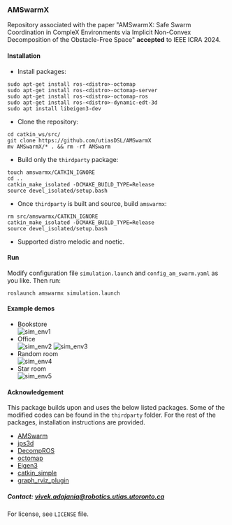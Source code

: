 ### AMSwarmX 
Repository associated with the paper "AMSwarmX: Safe Swarm Coordination in CompleX Environments via
Implicit Non-Convex Decomposition of the Obstacle-Free Space" **accepted** to IEEE ICRA 2024.

#### Installation

* Install packages:
```
sudo apt-get install ros-<distro>-octomap
sudo apt-get install ros-<distro>-octomap-server
sudo apt-get install ros-<distro>-octomap-ros
sudo apt-get install ros-<distro>-dynamic-edt-3d
sudo apt install libeigen3-dev
```
* Clone the repository:
```
cd catkin_ws/src/
git clone https://github.com/utiasDSL/AMSwarmX
mv AMSwarmX/* . && rm -rf AMSwarm
```
* Build only the `thirdparty` package:
```
touch amswarmx/CATKIN_IGNORE
cd ..
catkin_make_isolated -DCMAKE_BUILD_TYPE=Release
source devel_isolated/setup.bash
```
* Once `thirdparty` is built and source, build `amswarmx`:
```
rm src/amswarmx/CATKIN_IGNORE
catkin_make_isolated -DCMAKE_BUILD_TYPE=Release
source devel_isolated/setup.bash
```

* Supported distro melodic and noetic.

#### Run
Modify configuration file ```simulation.launch``` and ```config_am_swarm.yaml``` as you like. Then run:
```
roslaunch amswarmx simulation.launch
```
#### Example demos
* Bookstore  
![sim_env1](amswarmx/media/bookstore.gif)   
* Office  
![sim_env2](amswarmx/media/office.gif) ![sim_env3](amswarmx/media/office_follower.gif)   
* Random room  
![sim_env4](amswarmx/media/random_room.gif)    
* Star room  
![sim_env5](amswarmx/media/star_room.gif)  

#### Acknowledgement
This package builds upon and uses the below listed packages. Some of the  modified codes can be found in the ```thirdparty``` folder. For the rest of the packages, installation instructions are provided.


* [AMSwarm](https://github.com/utiasDSL/AMSwarm)
* [jps3d](https://github.com/KumarRobotics/jps3d/tree/master)
* [DecompROS](https://github.com/sikang/DecompROS)
* [octomap](https://github.com/OctoMap/octomap)
* [Eigen3](https://eigen.tuxfamily.org/index.php?title=Main_Page)
* [catkin_simple](https://github.com/catkin/catkin_simple)
* [graph_rviz_plugin](https://gitlab.com/InstitutMaupertuis/graph_rviz_plugin)



##### Contact: vivek.adajania@robotics.utias.utoronto.ca
For license, see ```LICENSE``` file.

